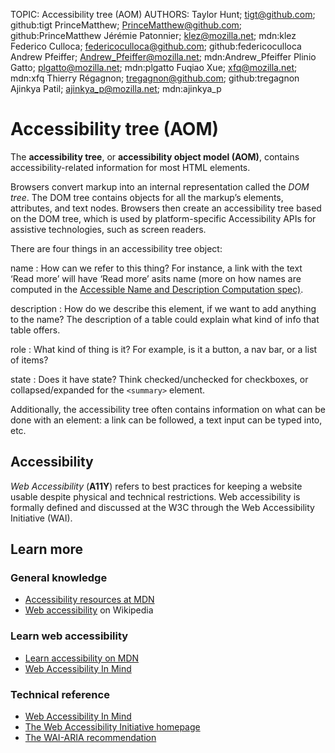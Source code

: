 TOPIC: Accessibility tree (AOM)
AUTHORS: Taylor Hunt; tigt@github.com; github:tigt
         PrinceMatthew; PrinceMatthew@github.com; github:PrinceMatthew
         Jérémie Patonnier; klez@mozilla.net; mdn:klez
         Federico Culloca; federicoculloca@github.com; github:federicoculloca
         Andrew Pfeiffer; Andrew_Pfeiffer@mozilla.net; mdn:Andrew_Pfeiffer
         Plinio Gatto; plgatto@mozilla.net; mdn:plgatto
         Fuqiao Xue; xfq@mozilla.net; mdn:xfq
         Thierry Régagnon; tregagnon@github.com; github:tregagnon
         Ajinkya Patil; ajinkya_p@mozilla.net; mdn:ajinkya_p

# Accessibility tree (AOM)

The **accessibility tree**, or **accessibility object model (AOM)**,
contains accessibility-related information for most HTML elements.

Browsers convert markup into an internal representation called the *DOM tree*.
The DOM tree contains
objects for all the markup’s elements, attributes, and text nodes. Browsers then create an
accessibility tree based on the DOM tree, which is used by platform-specific Accessibility APIs for
assistive technologies, such as screen readers.

There are four things in an accessibility tree object:

name
:   How can we refer to this thing? For instance, a link with the text ‘Read more’ will have
    ‘Read more’ asits name (more on how names are computed in the
    [Accessible Name and Description Computation spec)](https://www.w3.org/TR/accname-1.1/).

description
:   How do we describe this element, if we want to add anything to the name? The description of a table
    could explain what kind of info that table offers.

role
:   What kind of thing is it? For example, is it a button, a nav bar, or a list of items?

state
:   Does it have state? Think checked/unchecked for checkboxes, or collapsed/expanded
    for the `<summary>` element.

Additionally, the accessibility tree often contains information on what can be done with an
element: a link can be followed, a text input can be typed into, etc.

## Accessibility

*Web Accessibility* (**A11Y**) refers to best practices for keeping a website usable despite physical
and technical restrictions. Web accessibility is formally defined and discussed at the W3C through
the Web Accessibility Initiative (WAI).

## Learn more

### General knowledge

- [Accessibility resources at MDN](https://developer.mozilla.org/en-US/docs/Web/Accessibility)
- [Web accessibility](https://en.wikipedia.org/wiki/Web%20accessibility) on Wikipedia

### Learn web accessibility

- [Learn accessibility on MDN](https://developer.mozilla.org/en-US/docs/Learn/Accessibility)
- [Web Accessibility In Mind](http://webaim.org/)

### Technical reference

- [Web Accessibility In Mind](https://developer.mozilla.org/en-US/docs/Web/Accessibility/ARIA)
- [The Web Accessibility Initiative homepage](http://www.w3.org/WAI/)
- [The WAI-ARIA recommendation](http://www.w3.org/TR/wai-aria/)

